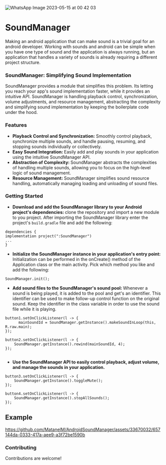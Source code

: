 
![WhatsApp Image 2023-05-15 at 00 42 03](https://github.com/MatanelM/AndroidSoundManager/assets/33670032/6a2eb45c-4b96-44d2-8b86-1f97d6968e7d)

# SoundManager

Making an android application that can make sound is a trivial goal for an android developer.
Working with sounds and android can be simple when you have one type of sound and the application is always running, but an application that handles a variety of sounds is already requiring a different project structure.

### SoundManager: Simplifying Sound Implementation
SoundManager provides a module that simplifies this problem. Its letting you reach your app's sound implementation faster, while it provides an intuitive API. SoundManager is handling playback control, synchronization, volume adjustments, and resource management, abstracting the complexity and simplifying sound implementation by keeping the boilerplate code under the hood.

### Features

* <b>Playback Control and Synchronization:</b> Smoothly control playback, synchronize multiple sounds, and handle pausing, resuming, and stopping sounds individually or collectively.
* <b>Easy Sound Integration: </b>Easily add and play sounds in your application using the intuitive SoundManager API.
* <b>Abstraction of Complexity: </b>SoundManager abstracts the complexities of handling multiple sounds, allowing you to focus on the high-level logic of sound management.
* <b>Resource Management: </b>SoundManager simplifies sound resource handling, automatically managing loading and unloading of sound files.

### Getting Started

* <b> Download and add the SoundManager library to your Android project's dependencies: </b> clone the repository and import a new module to you project. After importing the SoundManager library enter the project's `build.gradle` file and add the following:
```
dependencies {
implementation project(":SoundManager")
...
}
```

* <b> Initialize the SoundManager instance in your application's entry point: </b> Initialization can be performed in the onCreate() method of the Application class or the main activity. Pick which method you like and add the following:
```
SoundManager.init();
```

* <b> Add sound files to the SoundManager's sound pool: </b> Whenever a sound is being played, it is added to the pool and get's an identifier. This identifier can be used to make follow-up control function on the original sound. Keep the identifier in the class variable in order to use the sound file while it is playing.
```
button1.setOnClickListener(l -> {
      mainSoundId = SoundManager.getInstance().makeSoundInLoop(this, R.raw.main);
});

button2.setOnClickListener(l -> {
    SoundManager.getInstance().rewind(mainSoundId, 4);
});
        
```

* <b> Use the SoundManager API to easily control playback, adjust volume, and manage the sounds in your application.</b>
```
button3.setOnClickListener(l -> {
    SoundManager.getInstance().toggleMute();
});

button4.setOnClickListener(l -> {
    SoundManager.getInstance().stopAllSounds();
});
```
## Example

https://github.com/MatanelM/AndroidSoundManager/assets/33670032/657144da-0333-417a-aee9-a3f72be1590b

### Contributing
Contributions are welcome!



